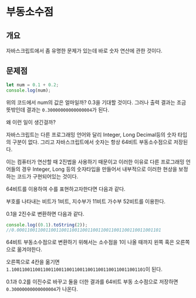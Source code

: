 # 부동소수점

## 개요

자바스크립트에서 좀 유명한 문제가 있는데 바로 숫자 연산에 관한 것이다.

## 문제점
```js
let num = 0.1 + 0.2;
console.log(num);
```

위의 코드에서 num의 값은 얼마일까? 0.3을 기대할 것이다. 그러나 출력 결과는 조금 뜻밖인데 결과는 `0.30000000000000004`가 된다.

왜 이런 일이 생긴걸까?

자바스크립트는 다른 프로그래밍 언어와 달리 Integer, Long Decimal등의 숫자 타입의 구분이 없다. 그리고 자바스크립트에서 숫자는 항상 64비트 부동소수점으로 저장된다. 

이는 컴퓨터가 연산할 때 2진법을 사용하기 때문이고 이러한 이유로 다른 프로그래밍 언어들의 경우 Integer, Long 등의 숫자타입을 만들어서 내부적으로 이러한 현상을 보정하는 코드가 구현되어있는 것이다.

64비트를 이용하여 수를 표현하고자한다면 다음과 같다.

부호를 나타내는 비트가 1비트, 지수부가 11비트 가수부 52비트를 이용한다.

0.1을 2진수로 변환하면 다음과 같다.

```js
console.log((0.1).toString(2));
//0.0001100110011001100110011001100110011001100110011001101
```

64비트 부동소수점으로 변환하기 위해서는 소수점을 1이 나올 때까지 왼쪽 혹은 오른쪽으로 옮겨야한다.

오른쪽으로 4칸을 옮기면 `1.100110011001100110011001100110011001100110011001101`이 된다.

0.1과 0.2를 이진수로 바꾸고 둘을 더한 결과를 64비트 부동 소수점으로 저장하면 `0.30000000000000004`가 나온다.

